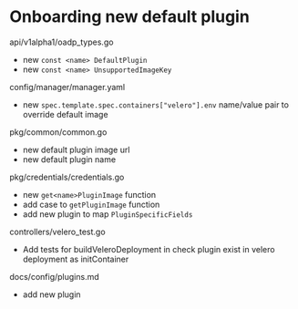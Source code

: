 # Onboarding new default plugin

api/v1alpha1/oadp_types.go
-  new `const <name> DefaultPlugin`
-  new `const <name> UnsupportedImageKey`

config/manager/manager.yaml
- new `spec.template.spec.containers["velero"].env` name/value pair to override default image

pkg/common/common.go
- new default plugin image url
- new default plugin name

pkg/credentials/credentials.go
- new `get<name>PluginImage` function
- add case to `getPluginImage` function
- add new plugin to map `PluginSpecificFields`

controllers/velero_test.go
- Add tests for buildVeleroDeployment in check plugin exist in velero deployment as initContainer

docs/config/plugins.md
- add new plugin
